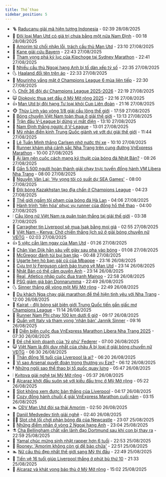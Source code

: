 ```yaml
---
title: Thể thao
sidebar_position: 5
---
```


<!-- vnexpress-the-thao:START -->
- 🪜 [Raducanu giải mã hiện tượng Indonesia](https://vnexpress.net/raducanu-giai-ma-hien-tuong-indonesia-4932477.html) - 02:39 28/08/2025
- 🦩 [Đội loại Man Utd có giá trị chưa bằng một nửa Nam Định](https://vnexpress.net/doi-loai-man-utd-co-gia-tri-chua-bang-mot-nua-nam-dinh-4932392.html) - 00:18 28/08/2025
- 🧰 [Amorim từ chối nhận lỗi, trách cầu thủ Man Utd](https://vnexpress.net/amorim-tu-choi-nhan-loi-trach-cau-thu-man-utd-4932387.html) - 23:10 27/08/2025
- 🤗 [Kane giải cứu Bayern](https://vnexpress.net/kane-giai-cuu-bayern-4932388.html) - 22:43 27/08/2025
- 🥳 [Tham vọng phá kỷ lục của Kipchoge tại Sydney Marathon](https://vnexpress.net/tham-vong-pha-ky-luc-cua-kipchoge-tai-sydney-marathon-4932382.html) - 22:41 27/08/2025
- 🦣 [Nhiều cầu thủ Ngoại hạng Anh bị tố dàn xếp tỷ số](https://vnexpress.net/nhieu-cau-thu-ngoai-hang-anh-bi-to-dan-xep-ty-so-4932377.html) - 22:35 27/08/2025
- 🌜 [Haaland đổi tên trên áo](https://vnexpress.net/haaland-doi-ten-tren-ao-4932376.html) - 22:33 27/08/2025
- 🫶 [Mourinho vắng mặt ở Champions League 6 mùa liên tiếp](https://vnexpress.net/mourinho-vang-mat-o-champions-league-6-mua-lien-tiep-4932386.html) - 22:30 27/08/2025
- 🌜 [Chốt 36 đội dự Champions League 2025-2026](https://vnexpress.net/chot-36-doi-du-champions-league-2025-2026-4932384.html) - 22:19 27/08/2025
- 😺 [Djokovic thua set đầu ở Mỹ Mở rộng 2025](https://vnexpress.net/djokovic-thua-set-dau-o-my-mo-rong-2025-4932385.html) - 22:16 27/08/2025
- 👍 [Man Utd bị đội hạng Tư loại khỏi Cup Liên đoàn](https://vnexpress.net/man-utd-bi-doi-hang-tu-loai-khoi-cup-lien-doan-4932380.html) - 21:16 27/08/2025
- 🐵 [Thùy Linh vào vòng 1/8 giải cầu lông thế giới](https://vnexpress.net/thuy-linh-vao-vong-1-8-giai-cau-long-the-gioi-4932373.html) - 17:59 27/08/2025
- 💫 [Bóng chuyền Việt Nam toàn thua ở giải thế giới](https://vnexpress.net/bong-chuyen-viet-nam-toan-thua-o-giai-the-gioi-4932340.html) - 13:13 27/08/2025
- 🦆 [Trận đấu V-League bị dừng vì mất điện](https://vnexpress.net/tran-dau-v-league-bi-dung-vi-mat-dien-4932337.html) - 13:10 27/08/2025
- 🙉 [Nam Định thắng ngược ở V-League](https://vnexpress.net/nam-dinh-thang-nguoc-o-v-league-4932320.html) - 13:01 27/08/2025
- 📝 [Mỹ nhân điền kinh Trung Quốc giành vé vớt dự giải thế giới](https://vnexpress.net/my-nhan-dien-kinh-trung-quoc-gianh-ve-vot-du-giai-the-gioi-4932234.html) - 11:44 27/08/2025
- 💯 [Lê Tuấn Minh thắng Carlsen nhờ nước thí xe](https://vnexpress.net/le-tuan-minh-thang-carlsen-nho-nuoc-thi-xe-4932274.html) - 10:10 27/08/2025
- 🌈 [Runner khám phá cảnh sắc Nha Trang trên cung đường VnExpress Marathon](https://vnexpress.net/runner-kham-pha-canh-sac-nha-trang-tren-cung-duong-vnexpress-marathon-4931782.html) - 10:00 27/08/2025
- 🦩 [Ai làm nên cuộc cách mạng kỹ thuật của bóng đá Nhật Bản?](https://vnexpress.net/ai-lam-nen-cuoc-cach-mang-ky-thuat-cua-bong-da-nhat-ban-4932170.html) - 08:26 27/08/2025
- 🐲 [Gần 5.500 người hoàn thành giải chạy trực tuyến đồng hành VM Libera Nha Trang](https://vnexpress.net/gan-5-500-nguoi-hoan-thanh-giai-chay-truc-tuyen-dong-hanh-vm-libera-nha-trang-4931783.html) - 08:00 27/08/2025
- 🌁 [Nguyễn Văn Lai: &#39;Hy vọng tôi có suất dự SEA Games&#39;](https://vnexpress.net/nguyen-van-lai-hy-vong-toi-co-suat-du-sea-games-4931170.html) - 08:00 27/08/2025
- 💯 [Đội bóng Kazakhstan tạo địa chấn ở Champions League](https://vnexpress.net/doi-bong-kazakhstan-tao-dia-chan-o-champions-league-4932090.html) - 04:23 27/08/2025
- 🌝 [Thế giới ngầm tội phạm của bóng đá Hà Lan](https://vnexpress.net/the-gioi-ngam-toi-pham-cua-bong-da-ha-lan-4932027.html) - 04:06 27/08/2025
- 🤖 [Hành trình &#39;tiến hóa&#39; phục vụ runner của đồng hồ thể thao](https://vnexpress.net/hanh-trinh-tien-hoa-phuc-vu-runner-cua-dong-ho-the-thao-4928469.html) - 04:00 27/08/2025
- 🕯 [Cầu lông nữ Việt Nam ra quân toàn thắng tại giải thế giới](https://vnexpress.net/cau-long-nu-viet-nam-ra-quan-toan-thang-tai-giai-the-gioi-4932029.html) - 03:38 27/08/2025
- 🧰 [Carragher tin Liverpool sẽ mua Isak bằng mọi giá](https://vnexpress.net/carragher-tin-liverpool-se-mua-isak-bang-moi-gia-4931937.html) - 02:55 27/08/2025
- 🥳 [Việt Nam – Kenya: Chờ chiến thắng lịch sử ở giải bóng chuyền nữ VĐTG](https://vnexpress.net/viet-nam-kenya-cho-chien-thang-lich-su-o-giai-bong-chuyen-nu-vdtg-4931918.html) - 02:03 27/08/2025
- 👍 [5 việc cần làm ngay của Man Utd](https://vnexpress.net/5-viec-can-lam-ngay-cua-man-utd-4931883.html) - 01:26 27/08/2025
- 💪 [Chân Van Dijk hằn sâu vết giày sau pha vào bóng](https://vnexpress.net/chan-van-dijk-han-sau-vet-giay-sau-pha-vao-bong-4931805.html) - 01:08 27/08/2025
- 👹 [McGregor đánh túi bụi bạn tập](https://vnexpress.net/mcgregor-danh-tui-bui-ban-tap-4931919.html) - 00:48 27/08/2025
- 🧰 [Ugarte hẹn hò bạn gái cũ của Mbappe](https://vnexpress.net/ugarte-hen-ho-ban-gai-cu-cua-mbappe-4931916.html) - 23:16 26/08/2025
- 🚀 [Cựu trợ lý Ferguson cảnh báo trung vệ Man Utd](https://vnexpress.net/cuu-tro-ly-ferguson-canh-bao-trung-ve-man-utd-4931907.html) - 23:14 26/08/2025
- 🎃 [Nhật Bản có thể cấm quyền Anh](https://vnexpress.net/nhat-ban-co-the-cam-quyen-anh-4931908.html) - 23:14 26/08/2025
- 🧰 [Real, Atletico nhập cuộc đua tranh Mainoo](https://vnexpress.net/real-atletico-nhap-cuoc-dua-tranh-mainoo-4931912.html) - 22:58 26/08/2025
- 👀 [PSG giảm giá bán Donnarumma](https://vnexpress.net/psg-giam-gia-ban-donnarumma-4931900.html) - 22:49 26/08/2025
- 🌜 [Sinner thắng dễ vòng một Mỹ Mở rộng](https://vnexpress.net/sinner-thang-de-vong-mot-my-mo-rong-4931913.html) - 22:49 26/08/2025
- 🫶 [Du khách Nga chạy giải marathon để thể hiện tình yêu với Nha Trang](https://vnexpress.net/du-khach-nga-chay-giai-marathon-de-the-hien-tinh-yeu-voi-nha-trang-4929721.html) - 12:00 26/08/2025
- 🦄 [Kairat - đội bóng sát biên giới Trung Quốc tiến gần giấc mơ Champions League](https://vnexpress.net/kairat-doi-bong-sat-bien-gioi-trung-quoc-tien-gan-giac-mo-champions-league-4931766.html) - 11:14 26/08/2025
- 🥳 [Runner Nam Phi chạy 100 km dưới 6 giờ](https://vnexpress.net/runner-nam-phi-chay-100-km-duoi-6-gio-4931776.html) - 09:17 26/08/2025
- 🐲 [Quần vợt Italy và tham vọng &#39;nhân bản&#39; Jannik Sinner](https://vnexpress.net/quan-vot-italy-va-tham-vong-nhan-ban-jannik-sinner-4931762.html) - 09:16 26/08/2025
- 🧑‍🏫 [Diễn biến cuộc đua VnExpress Marathon Libera Nha Trang 2025](https://vnexpress.net/dien-bien-cuoc-dua-vnexpress-marathon-libera-nha-trang-2025-4928956.html) - 07:30 26/08/2025
- 🤔 [Đế chế kinh doanh của &#39;tỷ phú&#39; Federer](https://vnexpress.net/de-che-kinh-doanh-cua-ty-phu-federer-4931073.html) - 07:00 26/08/2025
- 😺 [Việt Nam là đội duy nhất của châu Á bị loại ở giải bóng chuyền nữ VĐTG](https://vnexpress.net/viet-nam-la-doi-duy-nhat-cua-chau-a-bi-loai-o-giai-bong-chuyen-nu-vdtg-4931696.html) - 06:30 26/08/2025
- 💪 [Thần đồng 16 tuổi của Liverpool là ai?](https://vnexpress.net/than-dong-16-tuoi-cua-liverpool-la-ai-4931624.html) - 06:20 26/08/2025
- 💼 [Vì sao Arsenal quyết đoán trong thương vụ Eze?](https://vnexpress.net/vi-sao-arsenal-quyet-doan-trong-thuong-vu-eze-4931398.html) - 06:12 26/08/2025
- 🕴 [Những ngôi sao thể thao bị tổ quốc quay lưng](https://vnexpress.net/nhung-ngoi-sao-the-thao-bi-to-quoc-quay-lung-4931174.html) - 05:47 26/08/2025
- 🕯 [Kvitova giải nghệ tại Mỹ Mở rộng](https://vnexpress.net/kvitova-giai-nghe-tai-my-mo-rong-4931642.html) - 05:37 26/08/2025
- 📝 [Alcaraz khởi đầu suôn sẻ với kiểu đầu trọc ở Mỹ Mở rộng](https://vnexpress.net/alcaraz-khoi-dau-suon-se-voi-kieu-dau-troc-o-my-mo-rong-4931641.html) - 05:22 26/08/2025
- 🧐 [Slot không xem được bàn thắng của Liverpool](https://vnexpress.net/slot-khong-xem-duoc-ban-thang-cua-liverpool-4931574.html) - 04:17 26/08/2025
- 🙉 [Cozy đồng hành chuỗi 4 giải VnExpress Marathon cuối năm](https://vnexpress.net/cozy-dong-hanh-chuoi-4-giai-vnexpress-marathon-cuoi-nam-4931487.html) - 03:15 26/08/2025
- 🏊 [CĐV Man Utd đòi sa thải Amorim](https://vnexpress.net/cdv-man-utd-doi-sa-thai-amorim-4931247.html) - 02:50 26/08/2025
- 🌊 [Daniil Medvedev tính giải nghệ](https://vnexpress.net/daniil-medvedev-tinh-giai-nghe-4931505.html) - 02:40 26/08/2025
- 👨‍🏫 [Slot chê lối chơi phản bóng đá của Newcastle](https://vnexpress.net/slot-che-loi-choi-phan-bong-da-cua-newcastle-4931439.html) - 23:07 25/08/2025
- 🥷 [Những điểm nhấn ở vòng 2 Ngoại hạng Anh](https://vnexpress.net/nhung-diem-nhan-o-vong-2-ngoai-hang-anh-4931394.html) - 23:04 25/08/2025
- ⚗️ [Cha Bellingham chất vấn lãnh đạo Dortmund sau khi con bị thay ra](https://vnexpress.net/cha-bellingham-chat-van-lanh-dao-dortmund-sau-khi-con-bi-thay-ra-4931376.html) - 22:59 25/08/2025
- 🌮 [Yamal chúc mừng sinh nhật rapper hơn 6 tuổi](https://vnexpress.net/yamal-chuc-mung-sinh-nhat-rapper-hon-6-tuoi-4931408.html) - 22:53 25/08/2025
- 🤩 [Rooney: &#39;Amorim không còn gì để bào chữa&#39;](https://vnexpress.net/rooney-amorim-khong-con-gi-de-bao-chua-4931434.html) - 22:51 25/08/2025
- 🏊 [Nữ cầu thủ đẹp nhất thế giới sang Mỹ thi đấu](https://vnexpress.net/nu-cau-thu-dep-nhat-the-gioi-sang-my-thi-dau-4931436.html) - 22:49 25/08/2025
- 🐎 [Tiền vệ 16 tuổi giúp Liverpool thắng ở phút bù thứ 10](https://vnexpress.net/tien-ve-16-tuoi-giup-liverpool-thang-o-phut-bu-thu-10-4931435.html) - 21:33 25/08/2025
- 💫 [Alcaraz và khát vọng báo thù ở Mỹ Mở rộng](https://vnexpress.net/alcaraz-va-khat-vong-bao-thu-o-my-mo-rong-4931417.html) - 15:02 25/08/2025<!-- vnexpress-the-thao:END -->
